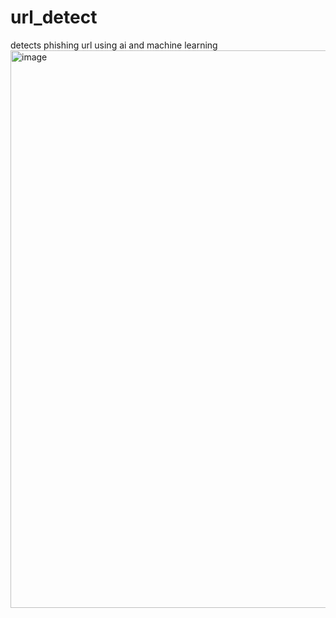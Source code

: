 # url_detect
detects phishing url using ai and machine learning
<img width="1896" height="892" alt="image" src="https://github.com/user-attachments/assets/31d8e293-77b3-4b08-871e-b8860fe9c356" />
